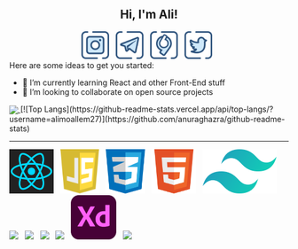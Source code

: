 <h2 align="center"> Hi, I'm Ali!</h2>
<div align="center">
<a href="https://instagram.com/alimoallem27" target="_blank"><img height="50" src="https://raw.githubusercontent.com/AliMoallem27/AliMoallem27/main/images/instagram.png"></a>&nbsp;&nbsp;
<a href="https://telegram.me/AliMoallem27" target="_blank"><img height="50" src="https://raw.githubusercontent.com/AliMoallem27/AliMoallem27/main/images/telegram.png"></a>&nbsp;&nbsp;
<a href="https://virgool.io/@alimoallem27" target="_blank"><img height="50" src="https://raw.githubusercontent.com/AliMoallem27/AliMoallem27/main/images/virgool.png"></a>&nbsp;&nbsp;
<a href="https://twitter.com/AliMoallem27" target="_blank"><img height="50" src="https://raw.githubusercontent.com/AliMoallem27/AliMoallem27/main/images/twitter.png"></a>&nbsp;&nbsp;
</div>
Here are some ideas to get you started:

- 🌱 I’m currently learning React and other Front-End stuff
- 👯 I’m looking to collaborate on open source projects
<!--
- 🔭 I’m currently working on ...
- ⚡ Fun fact: ...
- 📫 How to reach me: ...
  -->

<a href="https://github.com/alimoallem27">
  <img align="center" src="https://github-readme-stats.vercel.app/api?username=alimoallem27&show_icons=true&count_private=true&include_all_commits=true" />
</a>
[![Top Langs](https://github-readme-stats.vercel.app/api/top-langs/?username=alimoallem27)](https://github.com/anuraghazra/github-readme-stats)

<hr />

<div>
<a href="https://reactjs.org/" target="_blank"><img height="80" src="https://raw.githubusercontent.com/AliMoallem27/AliMoallem27/main/images/react.png"></a>&nbsp;&nbsp;
<a href="https://www.javascript.com/" target="_blank"><img height="80" src="https://raw.githubusercontent.com/AliMoallem27/AliMoallem27/main/images/js.png"></a>&nbsp;&nbsp;
<a href="https://www.w3.org/Style/CSS/Overview.en.html" target="_blank"><img height="80" src="https://raw.githubusercontent.com/AliMoallem27/AliMoallem27/main/images/css.png"></a>&nbsp;&nbsp;
<a href="https://en.wikipedia.org/wiki/HTML" target="_blank"><img height="80" src="https://raw.githubusercontent.com/AliMoallem27/AliMoallem27/main/images/html.png"></a>&nbsp;&nbsp;
<a href="https://tailwindcss.com/" target="_blank"><img height="80" src="https://raw.githubusercontent.com/AliMoallem27/AliMoallem27/main/images/tailwindcss.svg"></a>&nbsp;&nbsp;
  <a href="https://react-query.tanstack.com/" target="_blank"><img height="80" src="https://raw.githubusercontent.com/AliMoallem27/AliMoallem27/main/images/react-query.png"></a>&nbsp;&nbsp;
<a href="https://visualstudio.microsoft.com/" target="_blank"><img height="80" src="https://user-images.githubusercontent.com/9213496/100453343-029b6000-30d0-11eb-9f35-ddceaa73e0b1.png"></a>&nbsp;&nbsp;
<!-- <a href="https://nodejs.org/en/" target="_blank"><img height="80" src="https://user-images.githubusercontent.com/9213496/100453330-ffa06f80-30cf-11eb-8c71-d981220ca5be.png"></a>&nbsp;&nbsp; -->
<a href="https://github.com" target="_blank"><img height="80" src="https://user-images.githubusercontent.com/9213496/100454737-c289ac80-30d2-11eb-8dfd-186678751153.png"></a>&nbsp;&nbsp;
<a href="https://git-scm.com" target="_blank"><img height="80" src="https://user-images.githubusercontent.com/9213496/100453292-fadbbb80-30cf-11eb-9730-f16051fe2e2f.png"></a>&nbsp;&nbsp;
<a href="https://www.adobe.com/products/xd.html" target="_blank"><img height="80" src="https://raw.githubusercontent.com/AliMoallem27/AliMoallem27/main/images/xd.png"></a>&nbsp;&nbsp;
<a href="https://www.adobe.com/products/photoshop.html" target="_blank"><img height="80" src="https://user-images.githubusercontent.com/9213496/100453274-f6af9e00-30cf-11eb-9007-d7264c399f8f.png"></a>&nbsp;&nbsp;

</div>
